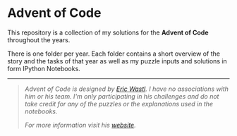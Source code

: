 # Advent of Code

This repository is a collection of my solutions for the **Advent of Code** throughout the years.

There is one folder per year. Each folder contains a short overview of the story and the tasks of that year as well as my puzzle inputs and solutions in form IPython Notebooks.

----

> *Advent of Code is designed by [Eric Wastl](https://twitter.com/ericwastl). I have no associations with him or his team. I'm only participating in his challenges and do not take credit for any of the puzzles or the explanations used in the notebooks.*
>
> *For more information visit his [website](https://adventofcode.com/2021/about).*